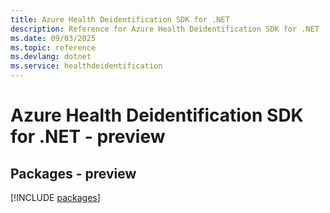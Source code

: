 ```yaml
---
title: Azure Health Deidentification SDK for .NET
description: Reference for Azure Health Deidentification SDK for .NET
ms.date: 09/03/2025
ms.topic: reference
ms.devlang: dotnet
ms.service: healthdeidentification
---
```

# Azure Health Deidentification SDK for .NET - preview
## Packages - preview
[!INCLUDE [packages](health-deidentification-index.md)]